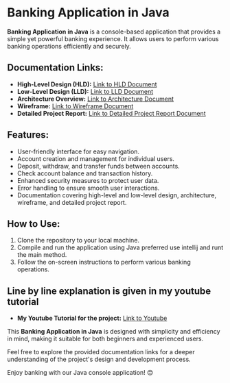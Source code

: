 # Banking Application in Java

**Banking Application in Java** is a console-based application that provides a simple yet powerful banking experience. It allows users to perform various banking operations efficiently and securely.

## Documentation Links:
- **High-Level Design (HLD):** [Link to HLD Document](https://docs.google.com/document/d/11Z_MX5Zavi2qUtMjPXglqjshz3v9w9Z9QfG148F0Y44/edit?usp=sharing)
- **Low-Level Design (LLD):** [Link to LLD Document](https://docs.google.com/document/d/14p8-R4FowHTZ0LNT1OYVclXZwZI0_5tQJS9iRisUwQY/edit?usp=sharing)
- **Architecture Overview:** [Link to Architecture Document](https://docs.google.com/document/d/1pqxXmeNm0WCYzRqDdbUUwLx3HSNsS0st6QfRH5Yo_e0/edit?usp=sharing)
- **Wireframe:** [Link to Wireframe Document](https://docs.google.com/document/d/1fk33KiOQqHy0GzSILoRNpKvNn0PNlxIRTaRKauInkPI/edit?usp=sharing)
- **Detailed Project Report:** [Link to Detailed Project Report Document](https://docs.google.com/document/d/1YdUcMEPzF-KQGYeXiJTK-fzRckk_78yg-MqLF7glsgk/edit?usp=sharing)

## Features:
- User-friendly interface for easy navigation.
- Account creation and management for individual users.
- Deposit, withdraw, and transfer funds between accounts.
- Check account balance and transaction history.
- Enhanced security measures to protect user data.
- Error handling to ensure smooth user interactions.
- Documentation covering high-level and low-level design, architecture, wireframe, and detailed project report.

## How to Use:
1. Clone the repository to your local machine.
2. Compile and run the application using Java preferred use intellij and runt the main method.
3. Follow the on-screen instructions to perform various banking operations.

## Line by line explanation is given in my youtube tutorial
- **My Youtube Tutorial for the project:** [Link to Youtube](https://youtu.be/Vdq1578fwzs)

This **Banking Application in Java** is designed with simplicity and efficiency in mind, making it suitable for both beginners and experienced users.

Feel free to explore the provided documentation links for a deeper understanding of the project's design and development process.

Enjoy banking with our Java console application! 😊
